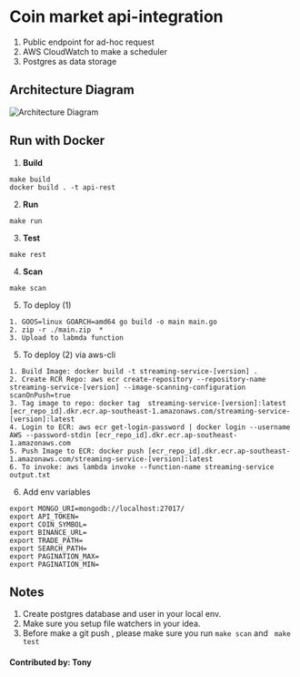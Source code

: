 # Coin market api-integration
1. Public endpoint for ad-hoc request
2. AWS CloudWatch to make a scheduler
3. Postgres as data storage

##  Architecture Diagram
![Architecture Diagram](https://github.com/tay-yijun/crypto-data-prediction-model/blob/main/diagram.png)
##  Run with Docker

1. **Build**
```shell script
make build
docker build . -t api-rest 
```
2. **Run**
```shell script
make run
```
3. **Test**
```shell script
make rest
```
4. **Scan**
```shell script
make scan
```
5. To deploy (1)
```shell script
1. GOOS=linux GOARCH=amd64 go build -o main main.go
2. zip -r ./main.zip  *
3. Upload to labmda function
```
5. To deploy (2) via aws-cli
```shell script
1. Build Image: docker build -t streaming-service-[version] .
2. Create RCR Repo: aws ecr create-repository --repository-name streaming-service-[version] --image-scanning-configuration scanOnPush=true
3. Tag image to repo: docker tag  streaming-service-[version]:latest [ecr_repo_id].dkr.ecr.ap-southeast-1.amazonaws.com/streaming-service-[version]:latest
4. Login to ECR: aws ecr get-login-password | docker login --username AWS --password-stdin [ecr_repo_id].dkr.ecr.ap-southeast-1.amazonaws.com
5. Push Image to ECR: docker push [ecr_repo_id].dkr.ecr.ap-southeast-1.amazonaws.com/streaming-service-[version]:latest
6. To invoke: aws lambda invoke --function-name streaming-service  output.txt 
```
6. Add env variables
```shell script
export MONGO_URI=mongodb://localhost:27017/ 
export API_TOKEN=
export COIN_SYMBOL=
export BINANCE_URL=
export TRADE_PATH=
export SEARCH_PATH=
export PAGINATION_MAX=
export PAGINATION_MIN=
```

## Notes
1. Create postgres database and user in your local env.
2. Make sure you setup file watchers in your idea.
3. Before make a git push , please make sure you run ```make scan``` and ``` make test```
#### Contributed by: Tony